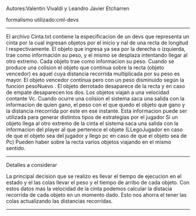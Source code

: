 
Autores:Valentin Vivaldi y Leandro Javier Etcharren

formalismo utilizado:cml-devs

--------------------------------------------------------------------------------------------------------------------------------------------------------------

El archivo Cinta.txt contiene la especificacion de un devs que representa
un cinta por la cual ingresan objetos por el inicio y  nal de una recta de longitud l respectivamente. El objeto que ingresa ya sea por 
la derecha o izquierda, trae como información su peso, y el mismo se desplaza intentando llegar al otro extremo. Cada objeto trae como informacion
su peso.
Cuando se produce una colision el objeto que continua sobre la recta (objeto vencedor) es aquel cuya distancia recorrida multiplicada por su peso 
es mayor. El objeto vencedor continua pero con un peso disminuido según la funcion pesoNuevo . El objeto derrotado 
desaparece de la recta y en caso de empate desaparecen los dos.
Los objetos viajan a una velocidad contante Vc.
Cuando ocurre una colision el sistema saca una salida con la informacion de quien gano, el peso con el que quedo el objeto que gano y la distancia
rrecorrida por este en ese instante. Esta informacion puede ser utilizada para generar distintos tipos de estrategias por el jugador
Si un objeto llega al otro extremo de la cinta el sistema saca una salida con la informacion del player al que pertenece el objete (LLegoJugador en caso
de que el objeto sea del jugador y llego pc en caso de que el objeto sea de Pc)
Pueden haber sobre la recta varios objetos viajando en el mismo sentido. 

----------------------------------------------------------------------------------------------------------------------------------------------------------------

Detalles a considerar

La principal decision que se realizo es llevar el tiempo de ejecucion en el estado y el las colas llevar el peso y el tiempo de arribo de cada 
objeto. Con estos datos mas la velocidad de la cinta podemos  calcular la distacia recorrida de cada objeto en un momento dado. Esto
nos ahorra el tener las colas actualizando las distancias recorridas.

-----------------------------------------------------------------------------------------------------------------------------------------------------------------


